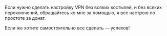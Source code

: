 Если нужно сделать настройку VPN без всяких костылей, и без всяких переключений, обращайтесь ко мне за помощью, я все настрою по простоте за донат.

Если же хотите самостоятельно все сделать — успехов!